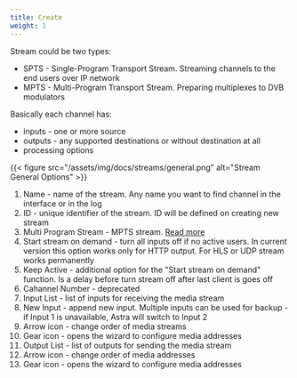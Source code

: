 ```yaml
---
title: Create
weight: 1
---
```


Stream could be two types:

- SPTS - Single-Program Transport Stream. Streaming channels to the end users over IP network
- MPTS - Multi-Program Transport Stream. Preparing multiplexes to DVB modulators

Basically each channel has:

- inputs - one or more source
- outputs - any supported destinations or without destination at all
- processing options

{{< figure src="/assets/img/docs/streams/general.png" alt="Stream General Options" >}}

1. Name - name of the stream. Any name you want to find channel in the interface or in the log
2. ID - unique identifier of the stream. ID will be defined on creating new stream
3. Multi Program Stream - MPTS stream. [Read more](mpts.md)
4. Start stream on demand - turn all inputs off if no active users. In current version this option works only for HTTP output. For HLS or UDP stream works permanently
5. Keep Active - additional option for the "Start stream on demand" function. Is a delay before turn stream off after last client is goes off
6. Cahannel Number - deprecated
7. Input List - list of inputs for receiving the media stream
8. New Input - append new input. Multiple inputs can be used for backup - if Input 1 is unavailable, Astra will switch to Input 2
9. Arrow icon - change order of media streams
10. Gear icon - opens the wizard to configure media addresses
11. Output List - list of outputs for sending the media stream
12. Arrow icon - change order of media addresses
13. Gear icon - opens the wizard to configure media addresses
